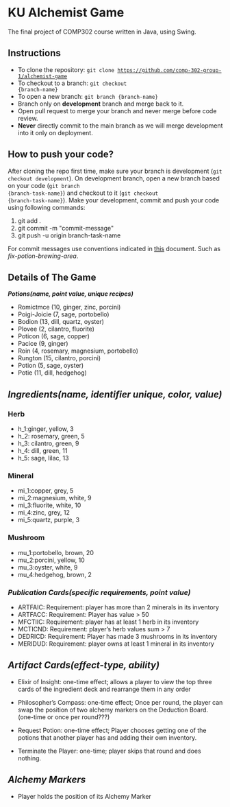 # KU Alchemist Game
The final project of COMP302 course written in Java, using Swing.

## Instructions
- To clone the repository: <code>git clone https://github.com/comp-302-group-1/alchemist-game</code>
- To checkout to a branch: <code>git checkout {branch-name}</code>
- To open a new branch: <code>git branch {branch-name}</code>
- Branch only on **development** branch and merge back to it.
- Open pull request to merge your branch and never merge before code review.
- **Never** directly commit to the main branch as we will merge development into it only on deployment.

## How to push your code?
After cloning the repo first time, make sure your branch is development (<code>git checkout development</code>). On development branch, open a new branch based on your code (<code>git branch {branch-task-name}</code>) and checkout to it (<code>git checkout {branch-task-name}</code>). Make your development, commit and push your code using following commands:
1. git add .
2. git commit -m "commit-message"
3. git push -u origin branch-task-name

For commit messages use conventions indicated in [this](https://gist.github.com/qoomon/5dfcdf8eec66a051ecd85625518cfd13) document. Such as _fix-potion-brewing-area_. 


## Details of The Game
**_Potions(name, point value, unique recipes)_**
- Romictmce (10, ginger, zinc, porcini)
- Poigi-Joicie (7, sage, portobello)
- Bodion (13, dill, quartz, oyster)
- Plovee (2, cilantro, fluorite) 
- Poticon (6, sage, copper) 
- Pacice (9,  ginger)
- Roin (4, rosemary, magnesium, portobello)
- Rungton (15, cilantro, porcini)
- Potion (5, sage, oyster)
- Potie (11, dill, hedgehog)


## _Ingredients(name, identifier unique, color, value)_
		 	 	 							
### Herb 
- h_1:ginger, yellow, 3
- h_2: rosemary, green, 5
- h_3: cilantro, green, 9
- h_4: dill, green, 11
- h_5: sage, lilac, 13

### Mineral
- mi_1:copper, grey, 5
- mi_2:magnesium, white, 9
- mi_3:fluorite, white, 10
- mi_4:zinc, grey, 12
- mi_5:quartz, purple, 3

### Mushroom 
- mu_1:portobello, brown, 20 
- mu_2:porcini, yellow, 10
- mu_3:oyster, white, 9
- mu_4:hedgehog, brown, 2


### _Publication Cards(specific requirements, point value)_

- ARTFAIC: Requirement: player has more than 2 minerals in its inventory
- ARTFACC: Requirement: Player has value > 50
- MFCTIIC: Requirement: player has at least 1 herb in its inventory
- MCTICND: Requirement: player’s herb values sum > 7
- DEDRICD: Requirement: Player has made 3 mushrooms in its inventory
- MERIDUD: Requirement: player owns at least 1 mineral in its inventory





## _Artifact Cards(effect-type, ability)_

- Elixir of Insight: one-time effect; allows a player to view the top three cards of the ingredient deck and rearrange them in any order

- Philosopher’s Compass: one-time effect; Once per round, the player can swap the position of two alchemy markers on the Deduction Board. (one-time or once per round???)

- Request Potion: one-time effect; Player chooses getting one of the potions that another player has and adding their own inventory.

- Terminate the Player: one-time; player skips that round and does nothing.




## _Alchemy Markers_

- Player holds the position of its Alchemy Marker

